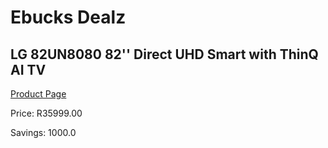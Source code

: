 
# Ebucks Dealz
## LG 82UN8080 82'' Direct UHD Smart with ThinQ AI TV
[Product Page](https://www.ebucks.com/web/shop/productSelected.do?prodId=1162684085&catId=363628279)

Price: R35999.00

Savings: 1000.0


	